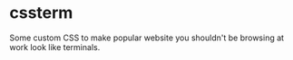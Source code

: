 # cssterm
Some custom CSS to make popular website you shouldn't be browsing at work look like terminals.
